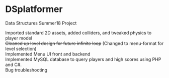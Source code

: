 # DSplatformer
Data Structures Summer18 Project  

Imported standard 2D assets, added colliders, and tweaked physics to player model  
~~Cleaned up level design for future infinite loop~~ (Changed to menu-format for level selection)  
Implemented Menu UI front and backend  
Implemented MySQL database to query players and high scores using PHP and C#.  
Bug troubleshooting  
